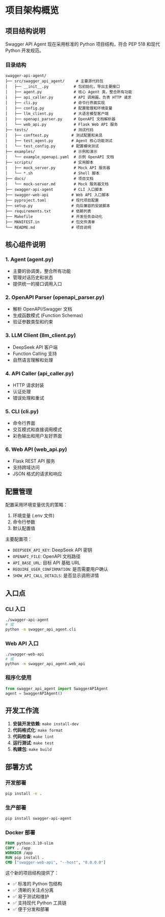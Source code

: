 # 项目架构概览

## 项目结构说明

Swagger API Agent 现在采用标准的 Python 项目结构，符合 PEP 518 和现代 Python 开发规范。

### 目录结构

```
swagger-api-agent/
├── src/swagger_api_agent/     # 主要源代码包
│   ├── __init__.py           # 包初始化，导出主要接口
│   ├── agent.py              # 核心 Agent 类，整合所有功能
│   ├── api_caller.py         # API 调用器，负责 HTTP 请求
│   ├── cli.py                # 命令行界面实现
│   ├── config.py             # 配置管理和环境变量
│   ├── llm_client.py         # 大语言模型客户端
│   ├── openapi_parser.py     # OpenAPI 文档解析器
│   └── web_api.py            # Flask Web API 服务
├── tests/                    # 测试代码
│   ├── conftest.py          # 测试配置和夹具
│   ├── test_agent.py        # Agent 核心功能测试
│   └── test_config.py       # 配置模块测试
├── examples/                 # 示例和演示
│   └── example_openapi.yaml  # 示例 OpenAPI 文档
├── scripts/                  # 实用脚本
│   ├── mock_server.py        # Mock API 服务器
│   └── *.sh                  # Shell 脚本
├── docs/                     # 项目文档
│   └── mock-server.md        # Mock 服务器文档
├── swagger-api-agent         # CLI 入口脚本
├── swagger-web-api          # Web API 入口脚本
├── pyproject.toml           # 现代项目配置
├── setup.py                 # 向后兼容的安装脚本
├── requirements.txt         # 依赖列表
├── Makefile                 # 开发任务自动化
├── MANIFEST.in              # 包文件清单
└── README.md                # 项目说明
```

## 核心组件说明

### 1. Agent (agent.py)
- 主要的协调类，整合所有功能
- 管理对话历史和状态
- 提供统一的接口调用入口

### 2. OpenAPI Parser (openapi_parser.py)  
- 解析 OpenAPI/Swagger 文档
- 生成函数模式 (Function Schemas)
- 验证参数类型和约束

### 3. LLM Client (llm_client.py)
- DeepSeek API 客户端
- Function Calling 支持
- 自然语言理解和处理

### 4. API Caller (api_caller.py)
- HTTP 请求封装
- 认证处理
- 错误处理和重试

### 5. CLI (cli.py)
- 命令行界面
- 交互模式和直接调用模式
- 彩色输出和用户友好界面

### 6. Web API (web_api.py)
- Flask REST API 服务
- 支持跨域访问
- JSON 格式的请求和响应

## 配置管理

配置采用环境变量优先的策略：

1. 环境变量 (.env 文件)
2. 命令行参数
3. 默认配置值

主要配置项：
- `DEEPSEEK_API_KEY`: DeepSeek API 密钥
- `OPENAPI_FILE`: OpenAPI 文档路径
- `API_BASE_URL`: 目标 API 基础 URL
- `REQUIRE_USER_CONFIRMATION`: 是否需要用户确认
- `SHOW_API_CALL_DETAILS`: 是否显示调用详情

## 入口点

### CLI 入口
```bash
./swagger-api-agent
# 或
python -m swagger_api_agent.cli
```

### Web API 入口  
```bash
./swagger-web-api
# 或
python -m swagger_api_agent.web_api
```

### 程序化使用
```python
from swagger_api_agent import SwaggerAPIAgent
agent = SwaggerAPIAgent()
```

## 开发工作流

1. **安装开发依赖**: `make install-dev`
2. **代码格式化**: `make format`
3. **代码检查**: `make lint`
4. **运行测试**: `make test`
5. **构建包**: `make build`

## 部署方式

### 开发部署
```bash
pip install -e .
```

### 生产部署
```bash
pip install swagger-api-agent
```

### Docker 部署
```dockerfile
FROM python:3.10-slim
COPY . /app
WORKDIR /app
RUN pip install .
CMD ["swagger-web-api", "--host", "0.0.0.0"]
```

这个新的项目结构提供了：

- ✅ 标准的 Python 包结构
- ✅ 清晰的关注点分离
- ✅ 易于测试和维护
- ✅ 支持现代 Python 工具链
- ✅ 便于分发和部署
